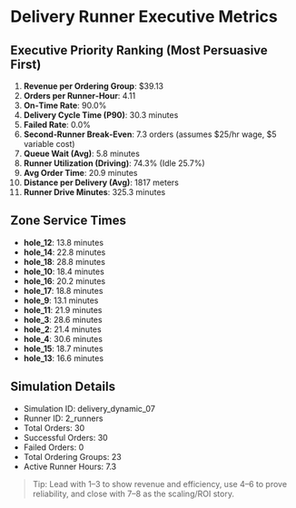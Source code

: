 # Delivery Runner Executive Metrics

## Executive Priority Ranking (Most Persuasive First)
1. **Revenue per Ordering Group**: $39.13
2. **Orders per Runner‑Hour**: 4.11
3. **On‑Time Rate**: 90.0%
4. **Delivery Cycle Time (P90)**: 30.3 minutes
5. **Failed Rate**: 0.0%
6. **Second‑Runner Break‑Even**: 7.3 orders (assumes $25/hr wage, $5 variable cost)
7. **Queue Wait (Avg)**: 5.8 minutes
8. **Runner Utilization (Driving)**: 74.3% (Idle 25.7%)
9. **Avg Order Time**: 20.9 minutes
10. **Distance per Delivery (Avg)**: 1817 meters
11. **Runner Drive Minutes**: 325.3 minutes

## Zone Service Times
- **hole_12**: 13.8 minutes
- **hole_14**: 22.8 minutes
- **hole_18**: 28.8 minutes
- **hole_10**: 18.4 minutes
- **hole_16**: 20.2 minutes
- **hole_17**: 18.8 minutes
- **hole_9**: 13.1 minutes
- **hole_11**: 21.9 minutes
- **hole_3**: 28.6 minutes
- **hole_2**: 21.4 minutes
- **hole_4**: 30.6 minutes
- **hole_15**: 18.7 minutes
- **hole_13**: 16.6 minutes


## Simulation Details
- Simulation ID: delivery_dynamic_07
- Runner ID: 2_runners
- Total Orders: 30
- Successful Orders: 30
- Failed Orders: 0
- Total Ordering Groups: 23
- Active Runner Hours: 7.3

> Tip: Lead with 1–3 to show revenue and efficiency, use 4–6 to prove reliability, and close with 7–8 as the scaling/ROI story.
